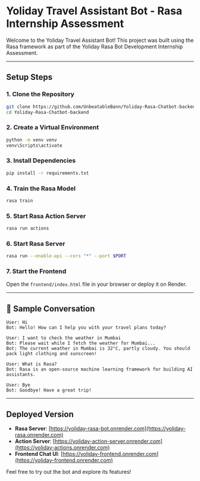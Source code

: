 # Yoliday Travel Assistant Bot - Rasa Internship Assessment

Welcome to the Yoliday Travel Assistant Bot! This project was built using the Rasa framework as part of the Yoliday Rasa Bot Development Internship Assessment.

---

## Setup Steps

### 1. Clone the Repository

```bash
git clone https://github.com/UnbeatableBann/Yoliday-Rasa-Chatbot-backend.git
cd Yoliday-Rasa-Chatbot-backend
```

### 2. Create a Virtual Environment

```bash
python -m venv venv
venv\Scripts\activate
```

### 3. Install Dependencies

```bash
pip install -r requirements.txt
```

### 4. Train the Rasa Model

```bash
rasa train
```

### 5. Start Rasa Action Server

```bash
rasa run actions
```

### 6. Start Rasa Server

```bash
rasa run --enable-api --cors "*" --port $PORT
```

### 7. Start the Frontend

Open the `frontend/index.html` file in your browser or deploy it on Render.

---

## 💬 Sample Conversation

```
User: Hi
Bot: Hello! How can I help you with your travel plans today?

User: I want to check the weather in Mumbai
Bot: Please wait while I fetch the weather for Mumbai...
Bot: The current weather in Mumbai is 32°C, partly cloudy. You should pack light clothing and sunscreen!

User: What is Rasa?
Bot: Rasa is an open-source machine learning framework for building AI assistants.

User: Bye
Bot: Goodbye! Have a great trip!
```

---

## Deployed Version

* **Rasa Server**: [https://yoliday-rasa-bot.onrender.com](https://yoliday-rasa.onrender.com)
* **Action Server**: [https://yoliday-action-server.onrender.com](https://yoliday-actions.onrender.com)
* **Frontend Chat UI**: [https://yoliday-frontend.onrender.com](https://yoliday-frontend.onrender.com)

Feel free to try out the bot and explore its features!
